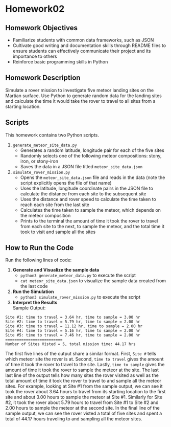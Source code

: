 # Homework02

## Homework Objectives
* Familiarize students with common data frameworks, such as JSON
* Cultivate good writing and documentation skills through README files to ensure students can effectively communicate their project and its importance to others
* Reinforce basic programming skills in Python 

## Homework Description
Simulate a rover mission to investigate five meteor landing sites on the Martian surface. 
Use Python to generate random data for the landing sites and calculate the time it would take the rover to travel to all sites from a starting location.

## Scripts
This homework contains two Python scripts.
1. `generate_meteor_site_data.py`
    - Generates a random latitude, longitude pair for each of the five sites
    - Randomly selects one of the following meteor compositions: stony, iron, or stony-iron
    - Saves the data in a JSON file titled `meteor_site_data.json`
2. `simulate_rover_mission.py`
    - Opens the `meteor_site_data.json` file and reads in the data (note the script explicitly opens the file of that name)
    - Uses the latitude, longitude coordinate pairs in the JSON file to calculate the distance from each site to the subsequent site 
    - Uses the distance and rover speed to calculate the time taken to reach each site from the last site
    - Calculates the time taken to sample the meteor, which depends on the meteor composition
    - Prints to the terminal the amount of time it took the rover to travel from each site to the next, to sample the meteor, and the total time it took to visit and sample all the sites

## How to Run the Code
Run the following lines of code:
1. **Generate and Visualize the sample data**
    - `python3 generate_meteor_data.py` to execute the script
    - `cat meteor_site_data.json` to visualize the sample data created from the last code
2. **Run the Simulation**
    - `python3 simulate_rover_mission.py` to execute the script
3. **Interpret the Results** <br />
Sample Output:
```
Site #1: time to travel = 3.64 hr, time to sample = 3.00 hr
Site #2: time to travel = 5.79 hr, time to sample = 2.00 hr
Site #3: time to travel = 11.12 hr, time to sample = 2.00 hr
Site #4: time to travel = 5.16 hr, time to sample = 2.00 hr
Site #5: time to travel = 7.46 hr, time to sample = 2.00 hr
=========================
Number of Sites Visted = 5, total mission time: 44.17 hrs
```
The first five lines of the output share a similar format. 
First, `Site #` tells which meteor site the rover is at.
Second, `time to travel` gives the amount of time it took the rover to travel to the site.
Lastly, `time to sample` gives the amount of time it took the rover to sample the meteor at the site.
The last last line of the output tells how many sites the rover visited as well as the total amount of time it took the rover to travel to and sample all the meteor sites.
For example, looking at Site #1 from the sample output, we can see it took the rover about 3.64 hours to travel from its starting location to the first site and about 3.00 hours to sample the meteor at Site #1. Similarly for Site #2, it took the rover about 5.79 hours to travel from Site #1 to Site #2 and 2.00 hours to sample the meteor at the second site. 
In the final line of the sample output, we can see the rover visted a total of five sites and spent a total of 44.17 hours traveling to and sampling all the meteor sites.
